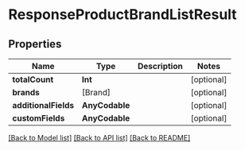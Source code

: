 # ResponseProductBrandListResult

## Properties
Name | Type | Description | Notes
------------ | ------------- | ------------- | -------------
**totalCount** | **Int** |  | [optional] 
**brands** | [Brand] |  | [optional] 
**additionalFields** | **AnyCodable** |  | [optional] 
**customFields** | **AnyCodable** |  | [optional] 

[[Back to Model list]](../README.md#documentation-for-models) [[Back to API list]](../README.md#documentation-for-api-endpoints) [[Back to README]](../README.md)


